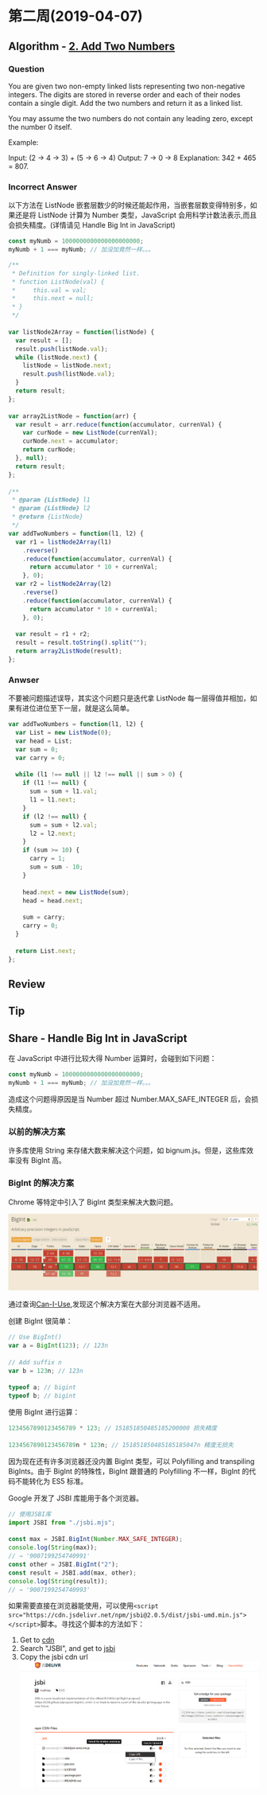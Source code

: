 # 第二周(2019-04-07)

## Algorithm - [2. Add Two Numbers](https://leetcode.com/problems/add-two-numbers/)

### Question

You are given two non-empty linked lists representing two non-negative integers. The digits are stored in reverse order and each of their nodes contain a single digit. Add the two numbers and return it as a linked list.

You may assume the two numbers do not contain any leading zero, except the number 0 itself.

Example:

Input: (2 -> 4 -> 3) + (5 -> 6 -> 4)
Output: 7 -> 0 -> 8
Explanation: 342 + 465 = 807.

### Incorrect Answer

以下方法在 ListNode 嵌套层数少的时候还能起作用，当嵌套层数变得特别多，如果还是将 ListNode 计算为 Number 类型，JavaScript 会用科学计数法表示,而且会损失精度。(详情请见 Handle Big Int in JavaScript)

```javascript
const myNumb = 1000000000000000000000;
myNumb + 1 === myNumb; // 加没加竟然一样。。。
```

```javascript
/**
 * Definition for singly-linked list.
 * function ListNode(val) {
 *     this.val = val;
 *     this.next = null;
 * }
 */

var listNode2Array = function(listNode) {
  var result = [];
  result.push(listNode.val);
  while (listNode.next) {
    listNode = listNode.next;
    result.push(listNode.val);
  }
  return result;
};

var array2ListNode = function(arr) {
  var result = arr.reduce(function(accumulator, currenVal) {
    var curNode = new ListNode(currenVal);
    curNode.next = accumulator;
    return curNode;
  }, null);
  return result;
};

/**
 * @param {ListNode} l1
 * @param {ListNode} l2
 * @return {ListNode}
 */
var addTwoNumbers = function(l1, l2) {
  var r1 = listNode2Array(l1)
    .reverse()
    .reduce(function(accumulator, currenVal) {
      return accumulator * 10 + currenVal;
    }, 0);
  var r2 = listNode2Array(l2)
    .reverse()
    .reduce(function(accumulator, currenVal) {
      return accumulator * 10 + currenVal;
    }, 0);

  var result = r1 + r2;
  result = result.toString().split("");
  return array2ListNode(result);
};
```

### Anwser

不要被问题描述误导，其实这个问题只是迭代拿 ListNode 每一层得值并相加，如果有进位进位至下一层，就是这么简单。

```javascript
var addTwoNumbers = function(l1, l2) {
  var List = new ListNode(0);
  var head = List;
  var sum = 0;
  var carry = 0;

  while (l1 !== null || l2 !== null || sum > 0) {
    if (l1 !== null) {
      sum = sum + l1.val;
      l1 = l1.next;
    }
    if (l2 !== null) {
      sum = sum + l2.val;
      l2 = l2.next;
    }
    if (sum >= 10) {
      carry = 1;
      sum = sum - 10;
    }

    head.next = new ListNode(sum);
    head = head.next;

    sum = carry;
    carry = 0;
  }

  return List.next;
};
```

## Review

## Tip

## Share - Handle Big Int in JavaScript

在 JavaScript 中进行比较大得 Number 运算时，会碰到如下问题：

```javascript
const myNumb = 1000000000000000000000;
myNumb + 1 === myNumb; // 加没加竟然一样。。。
```

造成这个问题得原因是当 Number 超过 Number.MAX_SAFE_INTEGER 后，会损失精度。

### 以前的解决方案

许多库使用 String 来存储大数来解决这个问题，如 bignum.js。但是，这些库效率没有 BigInt 高。

### BigInt 的解决方案

Chrome 等特定中引入了 BigInt 类型来解决大数问题。

![BigInt](./images/BigInt.png)

通过查询[Can-I-Use](https://caniuse.com/#search=BigInt),发现这个解决方案在大部分浏览器不适用。

创建 BigInt 很简单：

```javascript
// Use BigInt()
var a = BigInt(123); // 123n

// Add suffix n
var b = 123n; // 123n

typeof a; // bigint
typeof b; // bigint
```

使用 BigInt 进行运算：

```javascript
1234567890123456789 * 123; // 151851850485185200000 损失精度

1234567890123456789n * 123n; // 151851850485185185047n 精度无损失
```

因为现在还有许多浏览器还没内置 BigInt 类型，可以 Polyfilling and transpiling BigInts。由于 BigInt 的特殊性，BigInt 跟普通的 Polyfilling 不一样，BigInt 的代码不能转化为 ES5 标准。

Google 开发了 JSBI 库能用于各个浏览器。

```javascript
// 使用JSBI库
import JSBI from "./jsbi.mjs";

const max = JSBI.BigInt(Number.MAX_SAFE_INTEGER);
console.log(String(max));
// → '9007199254740991'
const other = JSBI.BigInt("2");
const result = JSBI.add(max, other);
console.log(String(result));
// → '9007199254740993'
```

如果需要直接在浏览器能使用，可以使用`<script src="https://cdn.jsdelivr.net/npm/jsbi@2.0.5/dist/jsbi-umd.min.js"></script>`脚本。寻找这个脚本的方法如下：

1. Get to [cdn](https://www.jsdelivr.com/)
2. Search "JSBI", and get to [jsbi](https://www.jsdelivr.com/package/npm/jsbi)
3. Copy the jsbi cdn url
   ![jsbi](./images/jsbi.png)

